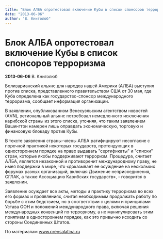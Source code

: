 ```yaml
---
title: "Блок АЛБА опротестовал включение Кубы в список спонсоров терроризма"
date: "2013-06-06"
author: "В. Книголюб"
---
```


# Блок АЛБА опротестовал включение Кубы в список спонсоров терроризма

**2013-06-06** В. Книголюб

Боливарианский альянс для народов нашей Америки (АЛБА) выступил против списка, представленного правительством США от 30 мая, где Куба определена как государство-спонсор международного терроризма, сообщает информация организации.

В заявлении, опубликованном Венесуэльским агентством новостей (АVN), региональный альянс потребовал немедленного исключения карибской страны из этого списка, уточняя, что таким заявлением Вашингтон намерен лишь оправдать экономическую, торговую и финансовую блокаду против Кубы.

В тексте заявления страны-члены АЛБА ратифицируют несогласие с порочной практикой некоторых государств, претендующих в одностороннем порядке на право выдавать "сертификаты" и "списки" стран, которые якобы поддерживают терроризм. Процедура, считает АЛБА, является незаконной и противоречит международному праву, не имея поддержки в мире, что «доказывает ее осуждение на нескольких форумах разных организаций, включая Движение неприсоединения, СГЛАК, а также Ассоциацию Карибских государств», - говорится в заявлении.

Заявление осуждает все акты, методы и практику терроризма во всех его формах и проявлениях, считая необходимым продолжать работу по борьбе с этим бедствием, но в соответствии с целями и принципами Устава ООН и положений международного права, включая решения международных конвенций по терроризму, а не манипулировать этим понятием в одностороннем порядке, как это привычно исходить со стороны Соединенных Штатов.

По материалам www.prensalatina.ru